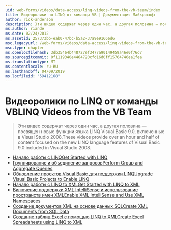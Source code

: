 ```yaml
---
uid: web-forms/videos/data-access/linq-videos-from-the-vb-team/index
title: Видеоролики по LINQ от команды VB | Документация Майкрософт
author: rick-anderson
description: Эти видео содержат через один час, а другая половина — посвящен новые функции языка LINQ Visual Basic 9.0, включенные в Visual Studio 2008.
ms.author: riande
ms.date: 02/24/2012
ms.assetid: 257373bb-eab0-47bc-b5a2-37a9e91666d6
msc.legacyurl: /web-forms/videos/data-access/linq-videos-from-the-vb-team
msc.type: chapter
ms.openlocfilehash: 3db35464b448727ef3477a90149459a46e0f76d7
ms.sourcegitcommit: 0f1119340e4464720cfd16d0ff15764746ea1fea
ms.translationtype: MT
ms.contentlocale: ru-RU
ms.lasthandoff: 04/09/2019
ms.locfileid: "59412168"
---
```

# <a name="linq-videos-from-the-vb-team"></a><span data-ttu-id="4158b-103">Видеоролики по LINQ от команды VB</span><span class="sxs-lookup"><span data-stu-id="4158b-103">LINQ Videos from the VB Team</span></span>

> <span data-ttu-id="4158b-104">Эти видео содержат через один час, а другая половина — посвящен новые функции языка LINQ Visual Basic 9.0, включенные в Visual Studio 2008.</span><span class="sxs-lookup"><span data-stu-id="4158b-104">These videos provide over an hour and half of content focused on the new LINQ language features of Visual Basic 9.0 included in Visual Studio 2008.</span></span>


- [<span data-ttu-id="4158b-105">Начало работы с LINQ</span><span class="sxs-lookup"><span data-stu-id="4158b-105">Get Started with LINQ</span></span>](how-do-i-get-started-with-linq.md)
- [<span data-ttu-id="4158b-106">Группирование и объединение запросов</span><span class="sxs-lookup"><span data-stu-id="4158b-106">Perform Group and Aggregate Queries</span></span>](how-do-i-perform-group-and-aggregate-queries.md)
- [<span data-ttu-id="4158b-107">Обновление проектов Visual Basic для поддержки LINQ</span><span class="sxs-lookup"><span data-stu-id="4158b-107">Upgrade Visual Basic Projects to Enable LINQ</span></span>](how-do-i-upgrade-visual-basic-projects-to-enable-linq.md)
- [<span data-ttu-id="4158b-108">Начало работы с LINQ to XML</span><span class="sxs-lookup"><span data-stu-id="4158b-108">Get Started with LINQ to XML</span></span>](how-do-i-get-started-with-linq-to-xml.md)
- [<span data-ttu-id="4158b-109">Включение поддержки XML IntelliSense и использование пространств имен XML</span><span class="sxs-lookup"><span data-stu-id="4158b-109">Enable XML IntelliSense and Use XML Namespaces</span></span>](how-do-i-enable-xml-intellisense-and-use-xml-namespaces.md)
- [<span data-ttu-id="4158b-110">Создание документов XML на основе данных SQL</span><span class="sxs-lookup"><span data-stu-id="4158b-110">Create XML Documents from SQL Data</span></span>](how-do-i-create-xml-documents-from-sql-data.md)
- [<span data-ttu-id="4158b-111">Создание таблиц Excel с помощью LINQ to XML</span><span class="sxs-lookup"><span data-stu-id="4158b-111">Create Excel Spreadsheets using LINQ to XML</span></span>](how-do-i-create-excel-spreadsheets-using-linq-to-xml.md)
